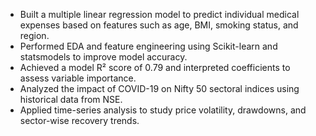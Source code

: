 - Built a multiple linear regression model to predict individual medical expenses based on features such as age, BMI, smoking status, and region.
- Performed EDA and feature engineering using Scikit-learn and statsmodels to improve model accuracy.
- Achieved a model R² score of 0.79 and interpreted coefficients to assess variable importance.
- Analyzed the impact of COVID-19 on Nifty 50 sectoral indices using historical data from NSE.
 - Applied time-series analysis to study price volatility, drawdowns, and sector-wise recovery trends.
